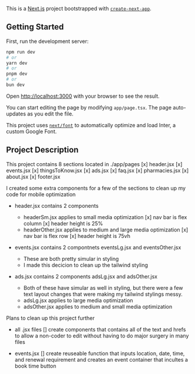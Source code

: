 This is a [Next.js](https://nextjs.org/) project bootstrapped with [`create-next-app`](https://github.com/vercel/next.js/tree/canary/packages/create-next-app).

## Getting Started

First, run the development server:

```bash
npm run dev
# or
yarn dev
# or
pnpm dev
# or
bun dev
```

Open [http://localhost:3000](http://localhost:3000) with your browser to see the result.

You can start editing the page by modifying `app/page.tsx`. The page auto-updates as you edit the file.

This project uses [`next/font`](https://nextjs.org/docs/basic-features/font-optimization) to automatically optimize and load Inter, a custom Google Font.

## Project Description

This project contains 8 sections located in ./app/pages
[x] header.jsx
[x] events.jsx
[x] thingsToKnow.jsx
[x] ads.jsx
[x] faq.jsx
[x] pharmacies.jsx
[x] about.jsx
[x] footer.jsx

I created some extra components for a few of the sections to clean up my code for mobile optimization
- header.jsx contains 2 components
    - headerSm.jsx applies to small media optimization
        [x] nav bar is flex column 
        [x] header height is 25% 
    - headerOther.jsx applies to medium and large media optimization
        [x] nav bar is flex row
        [x] header height is 75vh

- events.jsx contains 2 compontnets eventsLg.jsx and eventsOther.jsx
    - These are both pretty simular in styling
    - I made this decicion to clean up the tailwind styling

- ads.jsx contains 2 components adsLg.jsx and adsOther.jsx
    - Both of these have simular as well in styling, but there were a few text layout changes that were making my tailwind stylings messy.
    - adsLg.jsx applies to large media optimization
    - adsOther.jsx applies to medium and small media optimization

Plans to clean up this project further
- all .jsx files
    [] create components that contains all of the text and hrefs to allow a non-coder to edit without having to do major surgery in many files
    
- events.jsx
    [] create reuseable function that inputs location, date, time, and renewal requirement and creates an event container that incultes a book time button 




